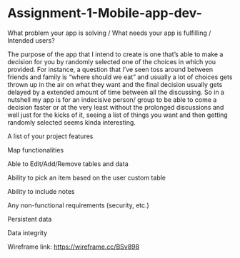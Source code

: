 # Assignment-1-Mobile-app-dev-

What problem your app is solving / What needs your app is fulfilling / Intended users?

The purpose of the app that I intend to create is one that’s able to make a decision for you by randomly selected one of the choices in which you provided. For instance, a question that I’ve seen toss around between friends and family is “where should we eat” and usually a lot of choices gets thrown up in the air on what they want and the final decision usually gets delayed by a extended amount of time between all the discussing. So in a nutshell my app is for an indecisive person/ group to be able to come a decision faster or at the very least without the prolonged discussions and well just for the kicks of it, seeing a list of things you want and then getting randomly selected seems kinda interesting. 

A list of your project features

Map functionalities 

Able to Edit/Add/Remove tables and data

Ability to pick an item based on the user custom table

Ability to include notes

Any non-functional requirements (security, etc.)

Persistent data

Data integrity


Wireframe link:
https://wireframe.cc/BSv898
